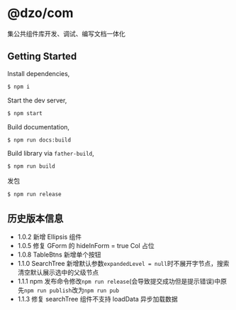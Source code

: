 # @dzo/com

集公共组件库开发、调试、编写文档一体化

## Getting Started

Install dependencies,

```bash
$ npm i
```

Start the dev server,

```bash
$ npm start
```

Build documentation,

```bash
$ npm run docs:build
```

Build library via `father-build`,

```bash
$ npm run build
```

发包

```bash
$ npm run release
```

## 历史版本信息

- 1.0.2 新增 Ellipsis 组件
- 1.0.5 修复 GForm 的 hideInForm = true Col 占位
- 1.0.8 TableBtns 新增单个按钮
- 1.1.0 SearchTree 新增默认参数`expandedLevel = null`时不展开字节点，搜索清空默认展示选中的父级节点
- 1.1.1 npm 发布命令修改`npm run release`(会导致提交成功但是提示错误)中原先`npm run publish`改为`npm run pub`
- 1.1.3 修复 searchTree 组件不支持 loadData 异步加载数据
